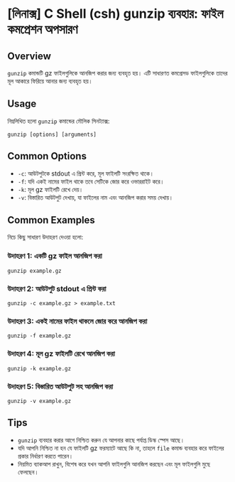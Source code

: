# [লিনাক্স] C Shell (csh) gunzip ব্যবহার: ফাইল কমপ্রেশন অপসারণ

## Overview
`gunzip` কমান্ডটি gz ফাইলগুলিকে আনজিপ করার জন্য ব্যবহৃত হয়। এটি সাধারণত কমপ্রেসড ফাইলগুলিকে তাদের মূল আকারে ফিরিয়ে আনার জন্য ব্যবহৃত হয়।

## Usage
নিম্নলিখিত হলো `gunzip` কমান্ডের মৌলিক সিনট্যাক্স:

```
gunzip [options] [arguments]
```

## Common Options
- `-c`: আউটপুটকে stdout এ প্রিন্ট করে, মূল ফাইলটি সংরক্ষিত থাকে।
- `-f`: যদি একই নামের ফাইল থাকে তবে সেটিকে জোর করে ওভাররাইট করে।
- `-k`: মূল gz ফাইলটি রেখে দেয়।
- `-v`: বিস্তারিত আউটপুট দেখায়, যা ফাইলের নাম এবং আনজিপ করার সময় দেখায়।

## Common Examples
নিচে কিছু সাধারণ উদাহরণ দেওয়া হলো:

### উদাহরণ 1: একটি gz ফাইল আনজিপ করা
```
gunzip example.gz
```

### উদাহরণ 2: আউটপুট stdout এ প্রিন্ট করা
```
gunzip -c example.gz > example.txt
```

### উদাহরণ 3: একই নামের ফাইল থাকলে জোর করে আনজিপ করা
```
gunzip -f example.gz
```

### উদাহরণ 4: মূল gz ফাইলটি রেখে আনজিপ করা
```
gunzip -k example.gz
```

### উদাহরণ 5: বিস্তারিত আউটপুট সহ আনজিপ করা
```
gunzip -v example.gz
```

## Tips
- `gunzip` ব্যবহার করার আগে নিশ্চিত করুন যে আপনার কাছে পর্যাপ্ত ডিস্ক স্পেস আছে।
- যদি আপনি নিশ্চিত না হন যে ফাইলটি gz ফরম্যাটে আছে কি না, তাহলে `file` কমান্ড ব্যবহার করে ফাইলের প্রকার নির্ধারণ করতে পারেন।
- নিয়মিত ব্যাকআপ রাখুন, বিশেষ করে যখন আপনি ফাইলগুলি আনজিপ করছেন এবং মূল ফাইলগুলি মুছে ফেলছেন।